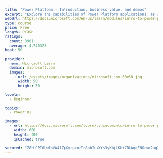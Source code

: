 ```yaml
---
title: "Power Platform - Introduction, business value, and demos"
excerpt: "Explore the capabilities of Power Platform applications, as seen in demonstrations and customer case studies."
webUrl: https://docs.microsoft.com/en-us/learn/modules/intro-to-power-platform-mba/
type: course
price: Free
length: PT35M
ratings:
  count: 3901
  average: 4.740323
heat: 50

provider:
  name: Microsoft Learn
  domain: microsoft.com
  images:
    - url: /assets/images/organizations/microsoft.com-50x50.jpg
      width: 50
      height: 50

levels:
  - Beginner

topics:
  - Power BI

images:
  - url: https://docs.microsoft.com/learn/achievements/intro-to-power-platform-social.png
    width: 800
    height: 400
    isCached: true

secured: "Z8bLCPI0UwfbVW41ZpXxrpzorIr8bbIuxXYs3yKbjLKU+7DkAqqFNGcwm2ug3nHXcjFbFoc/AUdR/PIYbEXKdDUIDIQcvJZyavEYqiN5SspreSHHFU9tXtT1X+YqcIjwTcZlKnE6moEa33Pv0XV1r+DwPrp+ZPOYS8Nrz8wkj2misBoq4XhkA+pzorD6QyUbh5MhjlkOWhyqq2adlrfnxlKK2v9mbgHYzZo4k1qBqFrPYCnep0XJjPcefptjyF6oxEyBm8iKuBAu3CRRcg5sItjJxPx5tqARs28WvOWr7wxzUvK7sIZ9Pb7FWgAzHj9FOl0nOs+5U/WYlNZ+GMid4xPcrcDkN2/9kO/tWMuGfJqTKsK79VqKlnwECgW92+kGDf9cNcUO8GAEv+IBvWwcuLscelXnw6M0OMlInxH4c68=;qYnW6X3I2f6N75fTV7lhyg=="
---
```


